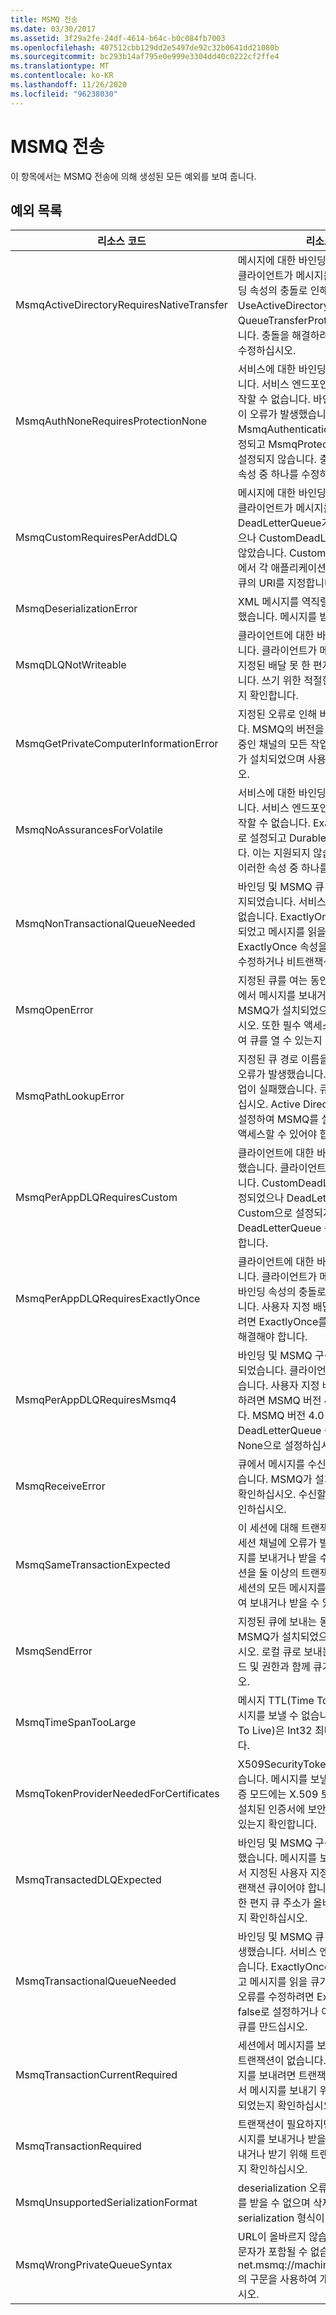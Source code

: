 ```yaml
---
title: MSMQ 전송
ms.date: 03/30/2017
ms.assetid: 3f29a2fe-24df-4614-b64c-b0c084fb7003
ms.openlocfilehash: 407512cbb129dd2e5497de92c32b0641dd21080b
ms.sourcegitcommit: bc293b14af795e0e999e3304dd40c0222cf2ffe4
ms.translationtype: MT
ms.contentlocale: ko-KR
ms.lasthandoff: 11/26/2020
ms.locfileid: "96238030"
---
```

# <a name="msmq-transport"></a>MSMQ 전송

이 항목에서는 MSMQ 전송에 의해 생성된 모든 예외를 보여 줍니다.  
  
## <a name="exception-list"></a>예외 목록  
  
|리소스 코드|리소스 문자열|  
|-------------------|---------------------|  
|MsmqActiveDirectoryRequiresNativeTransfer|메시지에 대한 바인딩을 확인하지 못했습니다. 클라이언트가 메시지를 보낼 수 없습니다. 바인딩 속성의 충돌로 인해 이 오류가 발생했습니다. UseActiveDirectory가 true로 설정되고 QueueTransferProtocol이 Native로 설정됩니다. 충돌을 해결하려면 이러한 속성 중 하나를 수정하십시오.|  
|MsmqAuthNoneRequiresProtectionNone|서비스에 대한 바인딩 유효성 검사에 실패했습니다. 서비스 엔드포인트 또는 클라이언트를 시작할 수 없습니다. 바인딩 속성의 충돌로 인해 이 오류가 발생했습니다. MsmqAuthenticationMode가 None으로 설정되고 MsmqProtectionLevel이 None으로 설정되지 않습니다. 충돌을 해결하려면 이러한 속성 중 하나를 수정하십시오.|  
|MsmqCustomRequiresPerAddDLQ|메시지에 대한 바인딩을 확인하지 못했습니다. 클라이언트가 메시지를 보낼 수 없습니다. DeadLetterQueue가 Custom으로 설정되었으나 CustomDeadLetterQueue가 지정되지 않았습니다. CustomDeadLetterQueue 속성에서 각 애플리케이션에 대해 배달 못 한 편지 큐의 URI를 지정합니다.|  
|MsmqDeserializationError|XML 메시지를 역직렬화하는 동안 오류가 발생했습니다. 메시지를 받을 수 없으며 삭제됩니다.|  
|MsmqDLQNotWriteable|클라이언트에 대한 바인딩을 확인하지 못했습니다. 클라이언트가 메시지를 보낼 수 없습니다. 지정된 배달 못 한 편지 큐가 없거나 쓸 수 없습니다. 쓰기 위한 적절한 권한이 있는 큐가 있는지 확인합니다.|  
|MsmqGetPrivateComputerInformationError|지정된 오류로 인해 버전을 검사하지 못했습니다. MSMQ의 버전을 검색할 수 없습니다. 대기 중인 채널의 모든 작업이 실패합니다. MSMQ가 설치되었으며 사용할 수 있는지 확인하십시오.|  
|MsmqNoAssurancesForVolatile|서비스에 대한 바인딩 유효성 검사에 실패했습니다. 서비스 엔드포인트 또는 클라이언트를 시작할 수 없습니다. ExactlyOnce 속성이 true로 설정되고 Durable 속성이 false로 설정됩니다. 이는 지원되지 않습니다. 충돌을 해결하려면 이러한 속성 중 하나를 수정하십시오.|  
|MsmqNonTransactionalQueueNeeded|바인딩 및 MSMQ 큐 구성 사이에 불일치가 감지되었습니다. 서비스 엔드포인트를 시작할 수 없습니다. ExactlyOnce 속성이 false로 설정되었고 메시지를 읽을 큐가 트랜잭션 큐입니다. ExactlyOnce 속성을 true로 설정하여 오류를 수정하거나 비트랜잭션 바인딩을 만드십시오.|  
|MsmqOpenError|지정된 큐를 여는 동안 오류가 발생했습니다. 큐에서 메시지를 보내거나 받을 수 없습니다. MSMQ가 설치되었으며 실행 중인지 확인하십시오. 또한 필수 액세스 모드 및 권한을 사용하여 큐를 열 수 있는지 확인하십시오.|  
|MsmqPathLookupError|지정된 큐 경로 이름을 형식 이름으로 변환할 때 오류가 발생했습니다. 대기 중인 채널의 모든 작업이 실패했습니다. 큐 주소가 올바른지 확인하십시오. Active Directory 통합을 사용하도록 설정하여 MSMQ를 설치해야 하고 MSMQ에 액세스할 수 있어야 합니다.|  
|MsmqPerAppDLQRequiresCustom|클라이언트에 대한 바인딩 유효성 검사에 실패했습니다. 클라이언트가 메시지를 보낼 수 없습니다. CustomDeadLetterQueue 속성이 설정되었으나 DeadLetterQueue 속성이 Custom으로 설정되지 않았습니다. DeadLetterQueue 속성을 Custom으로 설정합니다.|  
|MsmqPerAppDLQRequiresExactlyOnce|클라이언트에 대한 바인딩을 확인하지 못했습니다. 클라이언트가 메시지를 보낼 수 없습니다. 바인딩 속성의 충돌로 인해 이 오류가 발생했습니다. 사용자 지정 배달 못 한 편지 큐를 사용하려면 ExactlyOnce를 true로 설정하여 충돌을 해결해야 합니다.|  
|MsmqPerAppDLQRequiresMsmq4|바인딩 및 MSMQ 구성 사이에 불일치가 감지되었습니다. 클라이언트가 메시지를 보낼 수 없습니다. 사용자 지정 배달 못 한 편지 큐를 사용하려면 MSMQ 버전 4.0 이상이 있어야 합니다. MSMQ 버전 4.0 이상이 없을 경우 DeadLetterQueue 속성을 System 또는 None으로 설정하십시오.|  
|MsmqReceiveError|큐에서 메시지를 수신하는 동안 오류가 발생했습니다. MSMQ가 설치되었으며 실행 중인지 확인하십시오. 수신할 큐를 사용할 수 있는지 확인하십시오.|  
|MsmqSameTransactionExpected|이 세션에 대해 트랜잭션 오류가 발생했습니다. 세션 채널에 오류가 발생했습니다. 세션의 메시지를 보내거나 받을 수 없습니다. 대기 중인 세션을 둘 이상의 트랜잭션과 연결할 수 없습니다. 세션의 모든 메시지를 단일 트랜잭션을 사용하여 보내거나 받을 수 있는지 확인하십시오.|  
|MsmqSendError|지정된 큐에 보내는 동안 오류가 발생했습니다. MSMQ가 설치되었으며 실행 중인지 확인하십시오. 로컬 큐로 보내는 중이면 필수 액세스 모드 및 권한과 함께 큐가 존재하는지 확인하십시오.|  
|MsmqTimeSpanTooLarge|메시지 TTL(Time To Live)이 너무 큽니다. 메시지를 보낼 수 없습니다. 메시지 TTL(Time To Live)은 Int32 최대값을 초과할 수 없습니다.|  
|MsmqTokenProviderNeededForCertificates|X509SecurityTokenProvider를 찾을 수 없습니다. 메시지를 보낼 수 없습니다. 인증서 인증 모드에는 X.509 토큰 공급자가 필요합니다. 설치된 인증서에 보안 토큰 공급자를 사용할 수 있는지 확인합니다.|  
|MsmqTransactedDLQExpected|바인딩 및 MSMQ 구성 사이에 불일치가 발생했습니다. 메시지를 보낼 수 없습니다. 바인딩에서 지정된 사용자 지정 배달 못 한 편지 큐가 트랜잭션 큐이어야 합니다. 사용자 지정 배달 못 한 편지 큐 주소가 올바르고 큐가 트랜잭션 큐인지 확인하십시오.|  
|MsmqTransactionalQueueNeeded|바인딩 및 MSMQ 큐 구성 사이에 불일치가 발생했습니다. 서비스 엔드포인트를 시작할 수 없습니다. ExactlyOnce 속성이 true로 설정되었고 메시지를 읽을 큐가 트랜잭션 큐가 아닙니다. 오류를 수정하려면 ExactlyOnce 속성을 false로 설정하거나 이 바인딩에 대한 트랜잭션 큐를 만드십시오.|  
|MsmqTransactionCurrentRequired|세션에서 메시지를 보내기 위해 사용할 수 있는 트랜잭션이 없습니다. 대기 중인 세션에서 메시지를 보내려면 트랜잭션이 필요합니다. 세션에서 메시지를 보내기 위해 트랜잭션 범위가 지정되었는지 확인하십시오.|  
|MsmqTransactionRequired|트랜잭션이 필요하지만 사용할 수 없습니다. 메시지를 보내거나 받을 수 없습니다. 메시지를 보내거나 받기 위해 트랜잭션 범위가 지정되었는지 확인하십시오.|  
|MsmqUnsupportedSerializationFormat|deserialization 오류가 발생했습니다. 메시지를 받을 수 없으며 삭제됩니다. 지정한 serialization 형식이 지원되지 않습니다.|  
|MsmqWrongPrivateQueueSyntax|URL이 올바르지 않습니다. 큐의 URL에는 '$' 문자가 포함될 수 없습니다. net.msmq://machine/private/queueName의 구문을 사용하여 개인 큐의 주소를 지정하십시오.|
